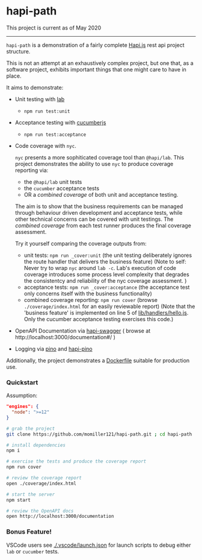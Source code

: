 # hapi-path

This project is current as of May 2020

---

`hapi-path` is a demonstration of a fairly complete [Hapi.js](https://hapi.dev) rest api project structure.

This is not an attempt at an exhaustively complex project, but one that, as a software project, exhibits 
important things that one might care to have in place.

It aims to demonstrate:
- Unit testing with [lab](https://hapi.dev/tutorials/testing/?lang=en_US)
  - `npm run test:unit`
- Acceptance testing with [cucumberjs](https://github.com/cucumber/cucumber-js)
  - `npm run test:acceptance`
- Code coverage with `nyc`.

  `nyc` presents a more sophiticated coverage tool than `@hapi/lab`. This project demonstrates
  the ability to use `nyc` to produce coverage reporting via:
  - the `@hapi/lab` unit tests
  - the `cucumber` acceptance tests
  - OR a *combined coverage* of both unit and acceptance testing.

  The aim is to show that the business requirements can be managed through behaviour driven development
  and acceptance tests, while other technical concerns can be covered with unit testings. The *combined
  coverage* from each test runner produces the final coverage assessment.

  Try it yourself comparing the coverage outputs from:
  - unit tests: `npm run _cover:unit` (the unit testing deliberately ignores the route handler that delivers the business feature) (Note to self: Never try to wrap `nyc` around `lab -c`. Lab's execution of code coverage introduces some process level complexity that degrades the consistentcy and reliability of the nyc coverage assessment. )
  - acceptance tests: `npm run _cover:acceptance` (the acceptance test only concerns itself with the business functionality)
  - combined coverage reporting: `npm run cover` (browse `./coverage/index.html` for an easily reviewable report) (Note that the 'business feature' is implemented on line 5 of [lib/handlers/hello.js](lib/handlers/hello.js). Only the cucumber acceptance testing exercises this code.)

- OpenAPI Documentation via [hapi-swagger](https://github.com/glennjones/hapi-swagger) ( browse at http://localhost:3000/documentation#/ )
- Logging via [pino](https://github.com/pinojs/pino) and [hapi-pino](https://github.com/pinojs/hapi-pino)

Additionally, the project demonstrates a [Dockerfile](./Dockerfile) suitable for production use.

### Quickstart

Assumption:

```json
"engines": {
  "node": ">=12"
}
```

```sh
# grab the project
git clone https://github.com/momiller121/hapi-path.git ; cd hapi-path

# install dependencies
npm i

# exercise the tests and produce the coverage report
npm run cover

# review the coverage report
open ./coverage/index.html

# start the server
npm start

# review the OpenAPI docs
open http://localhost:3000/documentation

```

### Bonus Feature!

VSCode users see [./.vscode/launch.json]() for launch scripts to debug either `lab` or `cucumber` tests.